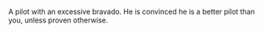A pilot with an excessive bravado. He is convinced he is a better pilot than you, unless proven otherwise.